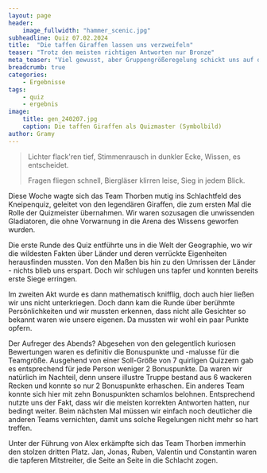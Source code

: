 ```yaml
---
layout: page
header:
    image_fullwidth: "hammer_scenic.jpg"
subheadline: Quiz 07.02.2024
title:  "Die taffen Giraffen lassen uns verzweifeln"
teaser: "Trotz den meisten richtigen Antworten nur Bronze"
meta_teaser: "Viel gewusst, aber Gruppengrößeregelung schickt uns auf den Bronzerang"
breadcrumb: true
categories:
    - Ergebnisse
tags:
    - quiz
    - ergebnis
image:
    title: gen_240207.jpg
    caption: Die taffen Giraffen als Quizmaster (Symbolbild)
author: Gramy
---
```


> Lichter flack'ren tief,
> Stimmenrausch in dunkler Ecke,
> Wissen, es entscheidet.
> 
> Fragen fliegen schnell,
> Biergläser klirren leise,
> Sieg in jedem Blick.


Diese Woche wagte sich das Team Thorben mutig ins Schlachtfeld des Kneipenquiz, geleitet von den legendären Giraffen, die zum ersten Mal die Rolle der Quizmeister übernahmen. 
Wir waren sozusagen die unwissenden Gladiatoren, die ohne Vorwarnung in die Arena des Wissens geworfen wurden.

Die erste Runde des Quiz entführte uns in die Welt der Geographie, wo wir die wildesten Fakten über Länder und deren verrückte Eigenheiten herausfinden mussten. 
Von den Maßen bis hin zu den Umrissen der Länder - nichts blieb uns erspart. 
Doch wir schlugen uns tapfer und konnten bereits erste Siege erringen.

Im zweiten Akt wurde es dann mathematisch knifflig, doch auch hier ließen wir uns nicht unterkriegen. 
Doch dann kam die Runde über berühmte Persönlichkeiten und wir mussten erkennen, dass nicht alle Gesichter so bekannt waren wie unsere eigenen. 
Da mussten wir wohl ein paar Punkte opfern.

Der Aufreger des Abends? 
Abgesehen von den gelegentlich kuriosen Bewertungen waren es definitiv die Bonuspunkte und -malusse für die Teamgröße. 
Ausgehend von einer Soll-Größe von 7 quirligen Quizzern gab es entsprechend für jede Person weniger 2 Bonuspunkte. 
Da waren wir natürlich im Nachteil, denn unsere illustre Truppe bestand aus 6 wackeren Recken und konnte so nur 2 Bonuspunkte erhaschen.
Ein anderes Team konnte sich hier mit zehn Bonuspunkten schamlos belohnen.
Entsprechend nutzte uns der Fakt, dass wir die meisten korrekten Antworten hatten, nur bedingt weiter.
Beim nächsten Mal müssen wir einfach noch deutlicher die anderen Teams vernichten, damit uns solche Regelungen nicht mehr so hart treffen.

Unter der Führung von Alex erkämpfte sich das Team Thorben immerhin den stolzen dritten Platz. 
Jan, Jonas, Ruben, Valentin und Constantin waren die tapferen Mitstreiter, die Seite an Seite in die Schlacht zogen.